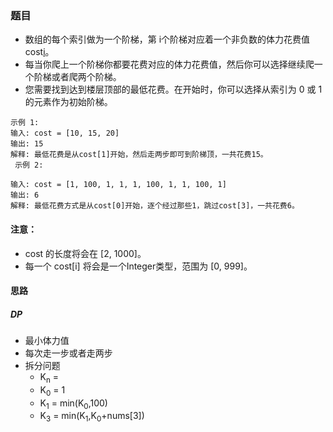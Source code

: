 ### 题目
* 数组的每个索引做为一个阶梯，第 i个阶梯对应着一个非负数的体力花费值 cost[i](索引从0开始)。
* 每当你爬上一个阶梯你都要花费对应的体力花费值，然后你可以选择继续爬一个阶梯或者爬两个阶梯。
* 您需要找到达到楼层顶部的最低花费。在开始时，你可以选择从索引为 0 或 1 的元素作为初始阶梯。
```
示例 1:
输入: cost = [10, 15, 20]
输出: 15
解释: 最低花费是从cost[1]开始，然后走两步即可到阶梯顶，一共花费15。
 示例 2:

输入: cost = [1, 100, 1, 1, 1, 100, 1, 1, 100, 1]
输出: 6
解释: 最低花费方式是从cost[0]开始，逐个经过那些1，跳过cost[3]，一共花费6。
```

#### 注意：
* cost 的长度将会在 [2, 1000]。
* 每一个 cost[i] 将会是一个Integer类型，范围为 [0, 999]。

#### 思路 
##### DP
* 最小体力值
* 每次走一步或者走两步
* 拆分问题
  * K<sub>n</sub> = 
  * K<sub>0</sub> = 1
  * K<sub>1</sub> = min(K<sub>0</sub>,100)
  * K<sub>3</sub> = min(K<sub>1</sub>,K<sub>0</sub>+nums[3])